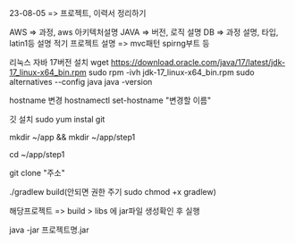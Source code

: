23-08-05 => 프로젝트, 이력서 정리하기


AWS => 과정, aws 아키텍처설명
JAVA => 버전, 로직 설명
DB => 과정 설명, 타입, latin1등 설명 적기
프로젝트 설명 => mvc패턴 spirng부트 등

리눅스 자바 17버전 설치
wget https://download.oracle.com/java/17/latest/jdk-17_linux-x64_bin.rpm
sudo rpm -ivh jdk-17_linux-x64_bin.rpm
sudo alternatives --config java
java -version

hostname 변경
hostnamectl set-hostname "변경할 이름" 

깃 설치
sudo yum instal git

mkdir ~/app && mkdir ~/app/step1

cd ~/app/step1

git clone "주소"

./gradlew build(안되면 권한 주기 sudo chmod +x gradlew)

해당프로젝트 => build > libs 에 jar파일 생성확인 후 실행

java -jar 프로젝트명.jar





 
